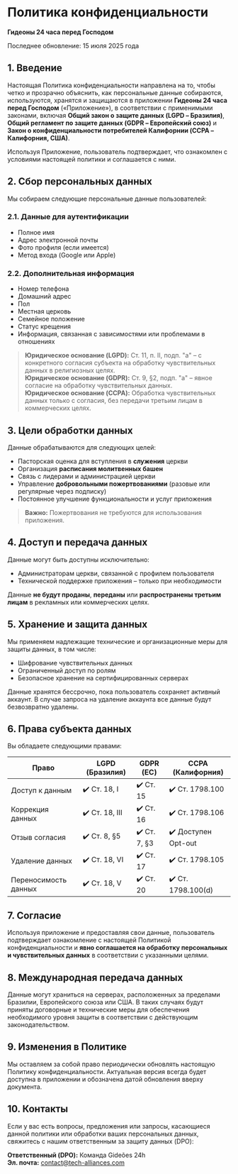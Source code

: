 # Политика конфиденциальности

**Гидеоны 24 часа перед Господом**

Последнее обновление: 15 июля 2025 года

## 1. Введение

Настоящая Политика конфиденциальности направлена на то, чтобы четко и прозрачно объяснить, как персональные данные собираются, используются, хранятся и защищаются в приложении **Гидеоны 24 часа перед Господом** («Приложение»), в соответствии с применимыми законами, включая **Общий закон о защите данных (LGPD – Бразилия)**, **Общий регламент по защите данных (GDPR – Европейский союз)** и **Закон о конфиденциальности потребителей Калифорнии (CCPA – Калифорния, США)**.

Используя Приложение, пользователь подтверждает, что ознакомлен с условиями настоящей политики и соглашается с ними.

## 2. Сбор персональных данных

Мы собираем следующие персональные данные пользователей:

### 2.1. Данные для аутентификации

- Полное имя  
- Адрес электронной почты  
- Фото профиля (если имеется)  
- Метод входа (Google или Apple)

### 2.2. Дополнительная информация

- Номер телефона  
- Домашний адрес  
- Пол  
- Местная церковь  
- Семейное положение  
- Статус крещения  
- Информация, связанная с зависимостями или проблемами в отношениях

> **Юридическое основание (LGPD):** Ст. 11, п. II, подп. "a" – с конкретного согласия субъекта на обработку чувствительных данных в религиозных целях.  
> **Юридическое основание (GDPR):** Ст. 9, §2, подп. "a" – явное согласие на обработку чувствительных данных.  
> **Юридическое основание (CCPA):** Обработка чувствительных данных только с согласия, без передачи третьим лицам в коммерческих целях.

## 3. Цели обработки данных

Данные обрабатываются для следующих целей:

- Пасторская оценка для вступления в **служения** церкви  
- Организация **расписания молитвенных башен**  
- Связь с лидерами и администрацией церкви  
- Управление **добровольными пожертвованиями** (разовые или регулярные через подписку)  
- Постоянное улучшение функциональности и услуг приложения

> **Важно:** Пожертвования не требуются для использования приложения.

## 4. Доступ и передача данных

Данные могут быть доступны исключительно:

- Администраторам церкви, связанной с профилем пользователя  
- Технической поддержке приложения – только при необходимости

Данные **не будут проданы**, **переданы** или **распространены третьим лицам** в рекламных или коммерческих целях.

## 5. Хранение и защита данных

Мы применяем надлежащие технические и организационные меры для защиты данных, в том числе:

- Шифрование чувствительных данных  
- Ограниченный доступ по ролям  
- Безопасное хранение на сертифицированных серверах

Данные хранятся бессрочно, пока пользователь сохраняет активный аккаунт. В случае запроса на удаление аккаунта все данные будут безвозвратно удалены.

## 6. Права субъекта данных

Вы обладаете следующими правами:

|Право|LGPD (Бразилия)|GDPR (ЕС)|CCPA (Калифорния)|
|--|--|--|--|
| Доступ к данным |✔️ Ст. 18, I |✔️ Ст. 15 |✔️ Ст. 1798.100 |
| Коррекция данных |✔️ Ст. 18, III |✔️ Ст. 16 |✔️ Ст. 1798.106 |
| Отзыв согласия |✔️ Ст. 8, §5 |✔️ Ст. 7, §3 |✔️ Доступен Opt-out |
| Удаление данных |✔️ Ст. 18, VI |✔️ Ст. 17 |✔️ Ст. 1798.105 |
| Переносимость данных |✔️ Ст. 18, V |✔️ Ст. 20 |✔️ Ст. 1798.100(d) |

## 7. Согласие

Используя приложение и предоставляя свои данные, пользователь подтверждает ознакомление с настоящей Политикой конфиденциальности и **явно соглашается на обработку персональных и чувствительных данных** в соответствии с указанными целями.

## 8. Международная передача данных

Данные могут храниться на серверах, расположенных за пределами Бразилии, Европейского союза или США. В таких случаях будут приняты договорные и технические меры для обеспечения необходимого уровня защиты в соответствии с действующим законодательством.

## 9. Изменения в Политике

Мы оставляем за собой право периодически обновлять настоящую Политику конфиденциальности. Актуальная версия всегда будет доступна в приложении и обозначена датой обновления вверху документа.

## 10. Контакты

Если у вас есть вопросы, предложения или запросы, касающиеся данной политики или обработки ваших персональных данных, свяжитесь с нашим ответственным за защиту данных (DPO):

**Ответственный (DPO):** Команда Gideões 24h  
**Эл. почта:** contact@tech-alliances.com
